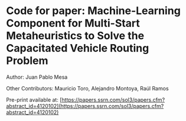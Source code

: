 # Code for paper: Machine-Learning Component for Multi-Start Metaheuristics to Solve the Capacitated Vehicle Routing Problem

Author: Juan Pablo Mesa

Other Contributors: Mauricio Toro, Alejandro Montoya, Raúl Ramos

Pre-print available at: [https://papers.ssrn.com/sol3/papers.cfm?abstract_id=4120102](https://papers.ssrn.com/sol3/papers.cfm?abstract_id=4120102)
